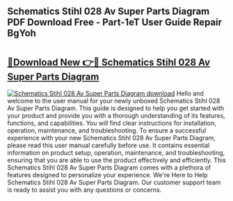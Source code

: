 ## Schematics Stihl 028 Av Super Parts Diagram PDF Download Free - Part-1eT User Guide Repair BgYoh

# <h2><a href="http://dfkr47q.blite.top/?on=Schematics+Stihl+028+Av+Super+Parts+Diagram">🔗Download New 👉🔴 Schematics Stihl 028 Av Super Parts Diagram</a></h2>

[![Schematics Stihl 028 Av Super Parts Diagram download](https://i.imgur.com/lujVjoI.png)](http://dfkr47q.blite.top/?on=Schematics+Stihl+028+Av+Super+Parts+Diagram)
Hello and welcome to the user manual for your newly unboxed Schematics Stihl 028 Av Super Parts Diagram. This guide is designed to help you get started with your product and provide you with a thorough understanding of its features, functions, and capabilities. You will find clear instructions for installation, operation, maintenance, and troubleshooting. To ensure a successful experience with your new Schematics Stihl 028 Av Super Parts Diagram, please read this user manual carefully before use. It contains essential information on product setup, operation, maintenance, and troubleshooting, ensuring that you are able to use the product effectively and efficiently. This Schematics Stihl 028 Av Super Parts Diagram comes with a plethora of features designed to personalize your experience. We're Here to Help Schematics Stihl 028 Av Super Parts Diagram. Our customer support team is ready to assist you with any questions or concerns.
